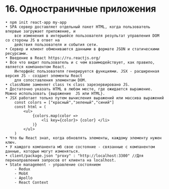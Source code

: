 # 16. Одностраничные приложения

	• npm init react-app my-app
	• SPA сервер доставляет отдельный пакет HTML, когда пользователь впервые загружает приложение, и
		все изменения в интерыейсе пользователя результат управления DOM со стороны JS в ответ на 
		действия пользователя и события сети.
	• Сервер и клиент обмениваются данными в формате JSON и статическими ресурсами.
	• Введение в React https://ru.reactjs.org/
	• Все что видит пользователь и с чем взаимодействует, как правило, является компанентом React. 
		Интерфейс пользователя генерируется функциями. JSX - расширенная версия JS - создает элементы React
		для сопоставления элементам DOM.
	• className заменяет class тк class зарезервировано JS.
	• Достаточно указать HTML в любом месте, где ожидается выражение. Можно использовать {выражение  JS или HTML}.
	• JSX работает только путем вычисления выражений или массива выражений 
		const colors = ["красный","зеленый","синий"]
		const html = (
			<ul>
				{colors.map(color => 
					<li key={color}> {color} </li>
				)}
			</ul>
		)  
	• Что бы React знал, когда обновлять элементы, каждому элементу нужен ключ.
	• У каждого компанента мб свое состояние - связанные с компанентом данные, которые могут изменяться.
	• client/package.json "proxy" : "http://localhost:3300" //Для перенаправления запросов от клиента на localhost.
	• State management - управление состоянием 
		- Redux
		- MobX
		- Apollo
		- React Context